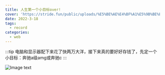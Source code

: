 ```yaml
---
title: 人生第一个小目标over!
cover: 'https://stride.fun/public/uploads/%E5%BE%AE%E4%BF%A1%E5%9B%BE%E7%89%87_20220318140347.jpg'
date: 2022-3-18
tags:
  - record
categories:
  - web
---
```

:::tip
电脑和显示器配下来花了快两万大洋，接下来真的要好好存钱了，先定一个小目标：奔驰a级amg或奔驰c
:::


<!-- more -->
![Image text](https://stride.fun/public/uploads/%E5%BE%AE%E4%BF%A1%E5%9B%BE%E7%89%87_20220318140347.jpg)